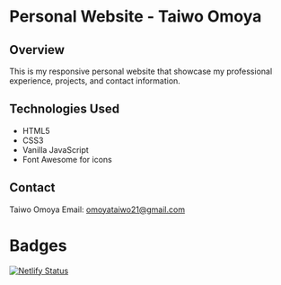 # Personal Website - Taiwo Omoya

## Overview
This is my responsive personal website that showcase my professional experience, projects, and contact information.

## Technologies Used
- HTML5
- CSS3
- Vanilla JavaScript
- Font Awesome for icons

## Contact
Taiwo Omoya
Email: omoyataiwo21@gmail.com

# Badges
[![Netlify Status](https://api.netlify.com/api/v1/badges/3ba36e68-981f-4c8e-8e9e-ed6bbda85247/deploy-status)](https://app.netlify.com/sites/taiwoomoya/deploys)
